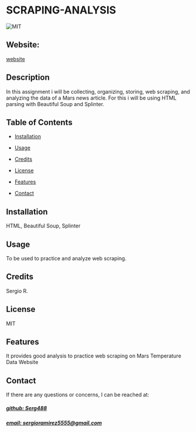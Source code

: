 # SCRAPING-ANALYSIS
![MIT](https://img.shields.io/badge/License-MIT-blue)

## Website: 
[website](https://github.com/Serg488/SCRAPING-ANALYSIS-)

## Description
In this assignment i will be collecting, organizing, storing, web scraping, and analyzing the data of a Mars news article. For this i will be using HTML parsing with Beautiful Soup and Splinter.


## Table of Contents
- [Installation](#installation)
- [Usage](#usage)
- [Credits](#credits)
- [License](#license)
- [Features](#features)

- [Contact](#contact)

## Installation
HTML, Beautiful Soup, Splinter

## Usage
To be used to practice and analyze web scraping.

## Credits
Sergio R.

## License
MIT

## Features
It provides good analysis to practice web scraping on Mars Temperature Data Website



## Contact
If there are any questions or concerns, I can be reached at:
##### [github: Serg488](https://github.com/Serg488)
##### [email: sergioramirez5555@gmail.com](mailto:sergioramirez5555@gmail.com)
